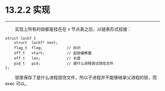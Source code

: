 # 13.2.2 实现
***

&emsp;&emsp;
实现上所有的锁都是挂在在 v 节点表之后，以链表形式挂接：

    struct lockf {
        struct  lockf* next;
        flag_t  flag;           // 标识
        off_t   start;          // 起始偏移量
        off_t   len;            // 长度
        pid_t   pid;            // 是什么进程尝试锁住文件
    };

&emsp;&emsp;
锁里保存了是什么进程锁住文件，所以子进程并不能够继承父进程的锁，而 exec 可以。